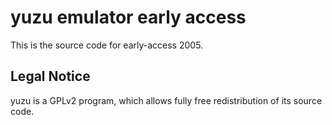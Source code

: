 yuzu emulator early access
=============

This is the source code for early-access 2005.

## Legal Notice

yuzu is a GPLv2 program, which allows fully free redistribution of its source code.